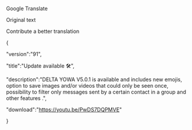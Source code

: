 Google Translate

Original text

Contribute a better translation

{

 "version":"91",

 "title":"Update available 🛠️",

 "description":"DELTA YOWA V5.0.1 is available and includes new emojis, option to save images and/or videos that could only be seen once, possibility to filter only messages sent by a certain contact in a group and other features .",

"download":"https://youtu.be/PwDS7DQPMVE"

}
